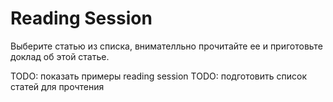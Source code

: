 # Reading Session

Выберите статью из списка, внимателльно прочитайте ее и приготовьте доклад об этой статье.

TODO: показать примеры reading session
TODO: подготовить список статей для прочтения
